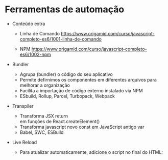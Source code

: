 # Ferramentas de automação

* Conteúdo extra
  - Linha de Comando
  https://www.origamid.com/curso/javascript-completo-es6/1001-linha-de-comando

  - NPM
  https://www.origamid.com/curso/javascript-completo-es6/1002-npm

* Bundler
  - Agrupa (bundler) o código do seu aplicativo
  - Permite defirnimos os componentes em diferentes arquivos para melhorar a organização
  - Facilita a importação de código externo instalado via NPM
  - ESbuild, Rollup, Parcel, Turbopack, Webpack

* Transpiler
  - Transforma JSX return <div> </div> em funções de React.createElement()
  - Transforma javascript novo const em JavaScript antigo var
  - Babel, SWC, ESBuild

* Live Reload
  - Para atualizar automaticamente, adicione o script no final do HTML:
  <!-- 
  <script>
  new EventSource('/esbuild').addEventListener('change', () =>
    location.reload(),
  );
  </script> 
  -->